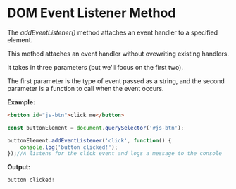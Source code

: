 # DOM Event Listener Method

The _addEventListener()_ method attaches an event handler to a specified element.

This method attaches an event handler without ovewriting existing handlers.

It takes in three parameters (but we'll focus on the first two).

The first parameter is the type of event passed as a string, and the second parameter is a function to call when the event occurs.

**Example:**
```html
<button id="js-btn">click me</button>
```

```js
const buttonElement = document.querySelector('#js-btn');

buttonElement.addEventListener('click', function() {
    console.log('button clicked!');
});//A listens for the click event and logs a message to the console
```

**Output:**
```js
button clicked!
```